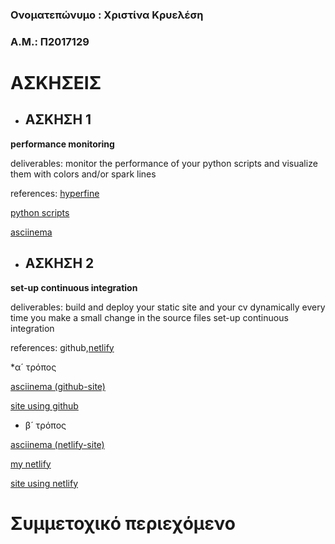 ### Ονοματεπώνυμο : Χριστίνα Κρυελέση 
### Α.Μ.: Π2017129


# ΑΣΚΗΣΕΙΣ

* ## ΑΣΚΗΣΗ 1
**performance monitoring**

deliverables: monitor the performance of your python scripts and visualize them with colors and/or spark lines

references: [hyperfine](https://github.com/sharkdp/hyperfine)

[python scripts](https://medium.com/@george.seif94/a-tour-of-the-top-5-sorting-algorithms-with-python-code-43ea9aa02889)

[asciinema](https://asciinema.org/a/JvpO6wWi3Dt9YaQ8d7Qs3iYis)


* ## ΑΣΚΗΣΗ 2

**set-up continuous integration**

deliverables: build and deploy your static site and your cv dynamically every time you make a small change in the source files set-up continuous integration 

references: github,[netlify](https://www.netlify.com/)

*α´ τρόπος

[asciinema (github-site)](https://asciinema.org/a/TNefNv850tRrTi00tcoYwJ0Xb)

[site using github](https://chrikri.github.io/CV/)


* β´ τρόπος

[asciinema (netlify-site)](https://asciinema.org/a/FLhBk5CrbOTPppUEjnkZjaPJl)

[my netlify](https://app.netlify.com/sites/chrikri/overview)

[site using netlify](https://chrikri.netlify.com/)


# Συμμετοχικό περιεχόμενο
